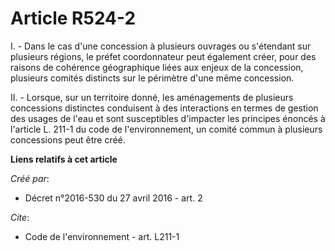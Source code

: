 # Article R524-2

I. - Dans le cas d'une concession à plusieurs ouvrages ou s'étendant sur plusieurs régions, le préfet coordonnateur peut
également créer, pour des raisons de cohérence géographique liées aux enjeux de la concession, plusieurs comités distincts
sur le périmètre d'une même concession.

II. - Lorsque, sur un territoire donné, les aménagements de plusieurs concessions distinctes conduisent à des interactions en
termes de gestion des usages de l'eau et sont susceptibles d'impacter les principes énoncés à l'article L. 211-1 du code de
l'environnement, un comité commun à plusieurs concessions peut être créé.

**Liens relatifs à cet article**

_Créé par_:

  - Décret n°2016-530 du 27 avril 2016 - art. 2

_Cite_:

  - Code de l'environnement - art. L211-1
